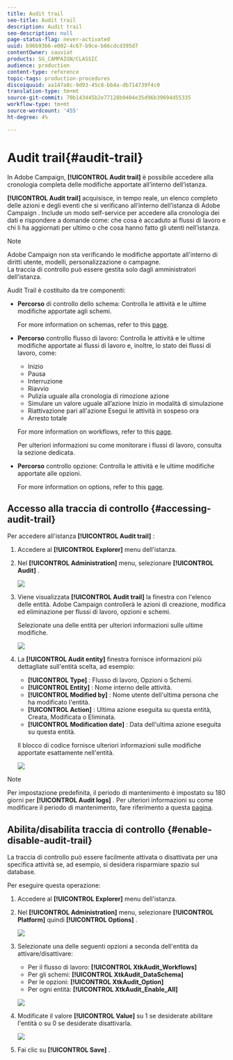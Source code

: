 ```yaml
---
title: Audit trail
seo-title: Audit trail
description: Audit trail
seo-description: null
page-status-flag: never-activated
uuid: b96b93b6-e002-4c67-b9ce-b66cdcd395d7
contentOwner: sauviat
products: SG_CAMPAIGN/CLASSIC
audience: production
content-type: reference
topic-tags: production-procedures
discoiquuid: aa147a8c-9d93-45c8-bb4a-db714739f4c0
translation-type: tm+mt
source-git-commit: 70b143445b2e77128b9404e35d96b39694d55335
workflow-type: tm+mt
source-wordcount: '455'
ht-degree: 4%

---
```



# Audit trail{#audit-trail}

In  Adobe Campaign, **[!UICONTROL Audit trail]** è possibile accedere alla cronologia completa delle modifiche apportate all’interno dell’istanza.

**[!UICONTROL Audit trail]** acquisisce, in tempo reale, un elenco completo delle azioni e degli eventi che si verificano all’interno dell’istanza di Adobe Campaign . Include un modo self-service per accedere alla cronologia dei dati e rispondere a domande come: che cosa è accaduto ai flussi di lavoro e chi li ha aggiornati per ultimo o che cosa hanno fatto gli utenti nell’istanza.

>[!NOTE]
>
> Adobe Campaign non sta verificando le modifiche apportate all&#39;interno di diritti utente, modelli, personalizzazione o campagne.\
>La traccia di controllo può essere gestita solo dagli amministratori dell&#39;istanza.

Audit Trail è costituito da tre componenti:

* **Percorso** di controllo dello schema: Controlla le attività e le ultime modifiche apportate agli schemi.

   For more information on schemas, refer to this [page](../../configuration/using/data-schemas.md).

* **Percorso** controllo flusso di lavoro: Controlla le attività e le ultime modifiche apportate ai flussi di lavoro e, inoltre, lo stato dei flussi di lavoro, come:

   * Inizio
   * Pausa
   * Interruzione
   * Riavvio
   * Pulizia uguale alla cronologia di rimozione azione
   * Simulare un valore uguale all’azione Inizio in modalità di simulazione
   * Riattivazione pari all&#39;azione Esegui le attività in sospeso ora
   * Arresto totale

   For more information on workflows, refer to this [page](../../workflow/using/about-workflows.md).

   Per ulteriori informazioni su come monitorare i flussi di lavoro, consulta la sezione [](../../workflow/using/monitoring-workflow-execution.md)dedicata.

* **Percorso** controllo opzione: Controlla le attività e le ultime modifiche apportate alle opzioni.

   For more information on options, refer to this [page](../../installation/using/configuring-campaign-options.md).

## Accesso alla traccia di controllo {#accessing-audit-trail}

Per accedere all&#39;istanza **[!UICONTROL Audit trail]** :

1. Accedere al **[!UICONTROL Explorer]** menu dell&#39;istanza.
1. Nel **[!UICONTROL Administration]** menu, selezionare **[!UICONTROL Audit]** .

   ![](assets/audit_trail_1.png)

1. Viene visualizzata **[!UICONTROL Audit trail]** la finestra con l&#39;elenco delle entità.  Adobe Campaign controllerà le azioni di creazione, modifica ed eliminazione per flussi di lavoro, opzioni e schemi.

   Selezionate una delle entità per ulteriori informazioni sulle ultime modifiche.

   ![](assets/audit_trail_2.png)

1. La **[!UICONTROL Audit entity]** finestra fornisce informazioni più dettagliate sull&#39;entità scelta, ad esempio:

   * **[!UICONTROL Type]** : Flusso di lavoro, Opzioni o Schemi.
   * **[!UICONTROL Entity]** : Nome interno delle attività.
   * **[!UICONTROL Modified by]** : Nome utente dell&#39;ultima persona che ha modificato l&#39;entità.
   * **[!UICONTROL Action]** : Ultima azione eseguita su questa entità, Creata, Modificata o Eliminata.
   * **[!UICONTROL Modification date]** : Data dell&#39;ultima azione eseguita su questa entità.

   Il blocco di codice fornisce ulteriori informazioni sulle modifiche apportate esattamente nell&#39;entità.

   ![](assets/audit_trail_3.png)

>[!NOTE]
>
>Per impostazione predefinita, il periodo di mantenimento è impostato su 180 giorni per **[!UICONTROL Audit logs]** . Per ulteriori informazioni su come modificare il periodo di mantenimento, fare riferimento a questa [pagina](../../production/using/database-cleanup-workflow.md#deployment-wizard).

## Abilita/disabilita traccia di controllo {#enable-disable-audit-trail}

La traccia di controllo può essere facilmente attivata o disattivata per una specifica attività se, ad esempio, si desidera risparmiare spazio sul database.

Per eseguire questa operazione:

1. Accedere al **[!UICONTROL Explorer]** menu dell&#39;istanza.
1. Nel **[!UICONTROL Administration]** menu, selezionare **[!UICONTROL Platform]** quindi **[!UICONTROL Options]** .

   ![](assets/audit_trail_4.png)

1. Selezionate una delle seguenti opzioni a seconda dell&#39;entità da attivare/disattivare:

   * Per il flusso di lavoro: **[!UICONTROL XtkAudit_Workflows]**
   * Per gli schemi: **[!UICONTROL XtkAudit_DataSchema]**
   * Per le opzioni: **[!UICONTROL XtkAudit_Option]**
   * Per ogni entità: **[!UICONTROL XtkAudit_Enable_All]**

   ![](assets/audit_trail_5.png)

1. Modificate il valore **[!UICONTROL Value]** su 1 se desiderate abilitare l&#39;entità o su 0 se desiderate disattivarla.

   ![](assets/audit_trail_6.png)

1. Fai clic su **[!UICONTROL Save]** .

